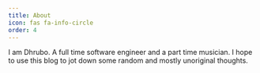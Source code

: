 ```yaml
---
title: About
icon: fas fa-info-circle
order: 4
---
```


I am Dhrubo. A full time software engineer and a part time musician. I hope to use this blog to jot down some random and mostly unoriginal thoughts.
